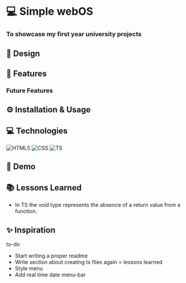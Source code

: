 # 💻 Simple webOS

### To showcase my first year university projects

## 🎨 Design

## 🎯 Features

### Future Features

## ⚙️ Installation & Usage

## 💻 Technologies

![HTML5](https://img.shields.io/badge/HTML5-E34F26?style=for-the-badge&logo=html5&logoColor=white)
![CSS](https://img.shields.io/badge/CSS3-1572B6?style=for-the-badge&logo=css3&logoColor=white)
![TS](https://img.shields.io/badge/TypeScript-007ACC?style=for-the-badge&logo=typescript&logoColor=white)

## 👀 Demo

## 📚 Lessons Learned

- In TS the void type represents the absence of a return value from a function.

## ✨ Inspiration

to-do

- Start writing a proper readme
- Write section about creating ts files again = lessons learned
- Style menu
- Add real time date menu-bar
